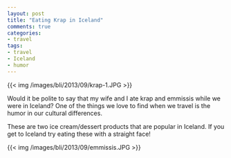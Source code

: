 ```yaml
---
layout: post
title: "Eating Krap in Iceland"
comments: true
categories:
- travel
tags:
- travel
- Iceland
- humor
---
```


{{<  img /images/bli/2013/09/krap-1.JPG  >}}

Would it be polite to say that my wife and I ate krap and emmissis while we were in Iceland? One of the things we love to find when we travel is the humor in our cultural differences. 

<!--more-->

These are two ice cream/dessert products that are popular in Iceland. If you get to Iceland try eating these with a straight face!

{{<  img /images/bli/2013/09/emmissis.JPG  >}}